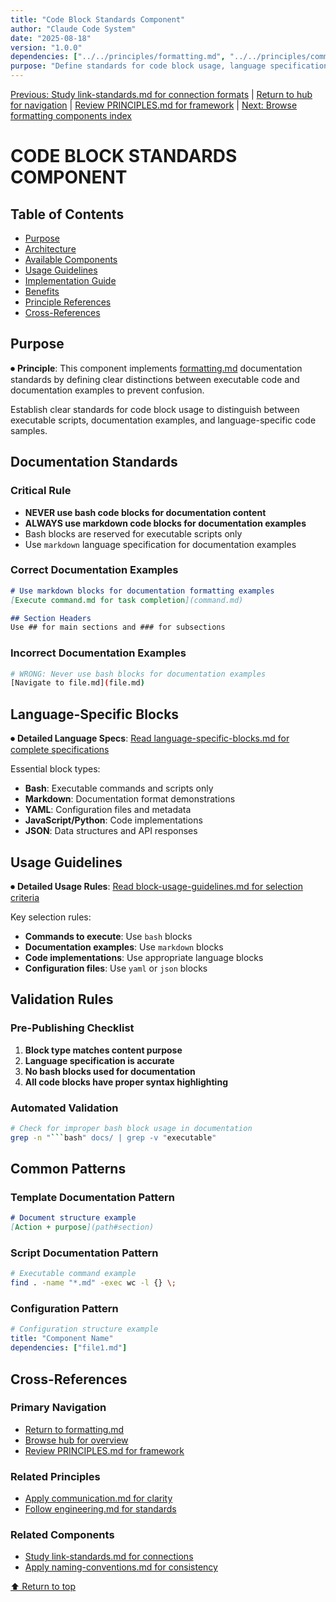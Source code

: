 ```yaml
---
title: "Code Block Standards Component"
author: "Claude Code System"
date: "2025-08-18"
version: "1.0.0"
dependencies: ["../../principles/formatting.md", "../../principles/communication.md"]
purpose: "Define standards for code block usage, language specifications, and documentation formatting"
---
```


[Previous: Study link-standards.md for connection formats](link-standards.md) | [Return to hub for navigation](../../index.md) | [Review PRINCIPLES.md for framework](../../PRINCIPLES.md) | [Next: Browse formatting components index](../)

# CODE BLOCK STANDARDS COMPONENT

## Table of Contents
- [Purpose](#purpose)
- [Architecture](#architecture)
- [Available Components](#available-components)
- [Usage Guidelines](#usage-guidelines)
- [Implementation Guide](#implementation-guide)
- [Benefits](#benefits)
- [Principle References](#principle-references)
- [Cross-References](#cross-references)

## Purpose

⏺ **Principle**: This component implements [formatting.md](../../principles/formatting.md) documentation standards by defining clear distinctions between executable code and documentation examples to prevent confusion.

Establish clear standards for code block usage to distinguish between executable scripts, documentation examples, and language-specific code samples.

## Documentation Standards

### Critical Rule
- **NEVER use bash code blocks for documentation content**
- **ALWAYS use markdown code blocks for documentation examples**
- Bash blocks are reserved for executable scripts only
- Use `markdown` language specification for documentation examples

### Correct Documentation Examples
```markdown
# Use markdown blocks for documentation formatting examples
[Execute command.md for task completion](command.md)

## Section Headers
Use ## for main sections and ### for subsections
```

### Incorrect Documentation Examples
```bash
# WRONG: Never use bash blocks for documentation examples
[Navigate to file.md](file.md)
```

## Language-Specific Blocks

⏺ **Detailed Language Specs**: [Read language-specific-blocks.md for complete specifications](language-specific-blocks.md)

Essential block types:
- **Bash**: Executable commands and scripts only
- **Markdown**: Documentation format demonstrations
- **YAML**: Configuration files and metadata
- **JavaScript/Python**: Code implementations
- **JSON**: Data structures and API responses

## Usage Guidelines

⏺ **Detailed Usage Rules**: [Read block-usage-guidelines.md for selection criteria](block-usage-guidelines.md)

Key selection rules:
- **Commands to execute**: Use `bash` blocks
- **Documentation examples**: Use `markdown` blocks
- **Code implementations**: Use appropriate language blocks
- **Configuration files**: Use `yaml` or `json` blocks

## Validation Rules

### Pre-Publishing Checklist
1. **Block type matches content purpose**
2. **Language specification is accurate**
3. **No bash blocks used for documentation**
4. **All code blocks have proper syntax highlighting**

### Automated Validation
```bash
# Check for improper bash block usage in documentation
grep -n "```bash" docs/ | grep -v "executable"
```

## Common Patterns

### Template Documentation Pattern
```markdown
# Document structure example
[Action + purpose](path#section)
```

### Script Documentation Pattern
```bash
# Executable command example
find . -name "*.md" -exec wc -l {} \;
```

### Configuration Pattern
```yaml
# Configuration structure example
title: "Component Name"
dependencies: ["file1.md"]
```

## Cross-References

### Primary Navigation
- [Return to formatting.md](../../principles/formatting.md)
- [Browse hub for overview](../../index.md)
- [Review PRINCIPLES.md for framework](../../PRINCIPLES.md)

### Related Principles
- [Apply communication.md for clarity](../../principles/communication.md)
- [Follow engineering.md for standards](../../principles/engineering.md)

### Related Components
- [Study link-standards.md for connections](link-standards.md)
- [Apply naming-conventions.md for consistency](naming-conventions.md)

[⬆ Return to top](#code-block-standards-component)